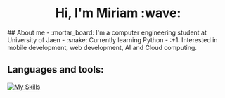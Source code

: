 <div align="center">
  <h1>Hi, I'm Miriam :wave: </h1>
</div>
## About me
- :mortar_board: I'm a computer engineering student at University of Jaen
- :snake: Currently learning Python 
- :+1: Interested in mobile development, web development, AI and Cloud computing.

## Languages and tools:
[![My Skills](https://skillicons.dev/icons?i=cpp,c,py,html,css,php,bootstrap,flutter,dart,androidstudio,mysql,git,bash)](https://skillicons.dev)

